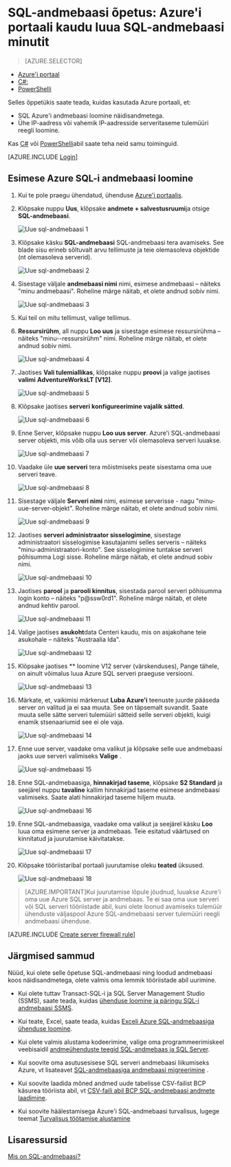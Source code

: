 <properties
    pageTitle="SQL-andmebaasi õpetus: SQL-i andmebaasi loomine | Microsoft Azure'i"
    description="Saate teada, kuidas häälestada loogilise SQL-andmebaasi server server tulemüüri reegel SQL-andmebaasi ja näidisandmed. Samuti saate teada, kuidas ühendada kliendi tööriistad, konfigureerimine kasutajatele ja andmebaasi tulemüüri reegli häälestamine."
    keywords="SQL-i andmebaasi õpetuses SQL-i andmebaasi loomine"
    services="sql-database"
    documentationCenter=""
    authors="CarlRabeler"
    manager="jhubbard"
    editor=""/>


<tags
    ms.service="sql-database"
    ms.workload="data-management"
    ms.tgt_pltfrm="na"
    ms.devlang="na"
    ms.topic="hero-article"
    ms.date="09/07/2016"
    ms.author="carlrab"/>


# <a name="sql-database-tutorial-create-a-sql-database-in-minutes-by-using-the-azure-portal"></a>SQL-andmebaasi õpetus: Azure'i portaali kaudu luua SQL-andmebaasi minutit

> [AZURE.SELECTOR]
- [Azure'i portaal](sql-database-get-started.md)
- [C#:](sql-database-get-started-csharp.md)
- [PowerShelli](sql-database-get-started-powershell.md)

Selles õppetükis saate teada, kuidas kasutada Azure portaali, et:

- SQL Azure'i andmebaasi loomine näidisandmetega.
- Ühe IP-aadress või vahemik IP-aadresside serveritaseme tulemüüri reegli loomine.

Kas [C#](sql-database-get-started-csharp.md) või [PowerShelli](sql-database-get-started-powershell.md)abil saate teha neid samu toiminguid.

[AZURE.INCLUDE [Login](../../includes/azure-getting-started-portal-login.md)]

<a name="create-logical-server-bk"></a>

## <a name="create-your-first-azure-sql-database"></a>Esimese Azure SQL-i andmebaasi loomine 

1. Kui te pole praegu ühendatud, ühenduse [Azure'i portaalis](http://portal.azure.com).
2. Klõpsake nuppu **Uus**, klõpsake **andmete + salvestusruumi**ja otsige **SQL-andmebaasi**.

    ![Uue sql-andmebaasi 1](./media/sql-database-get-started/sql-database-new-database-1.png)

3. Klõpsake käsku **SQL-andmebaasi** SQL-andmebaasi tera avamiseks. See blade sisu erineb sõltuvalt arvu tellimuste ja teie olemasoleva objektide (nt olemasoleva serverid).

    ![Uue sql-andmebaasi 2](./media/sql-database-get-started/sql-database-new-database-2.png)

4. Sisestage väljale **andmebaasi nimi** nimi, esimese andmebaasi – näiteks "minu andmebaasi". Roheline märge näitab, et olete andnud sobiv nimi.

    ![Uue sql-andmebaasi 3](./media/sql-database-get-started/sql-database-new-database-3.png)

5. Kui teil on mitu tellimust, valige tellimus.
6. **Ressursirühm**, all nuppu **Loo uus** ja sisestage esimese ressursirühma – näiteks "minu--ressursirühm" nimi. Roheline märge näitab, et olete andnud sobiv nimi.

    ![Uue sql-andmebaasi 4](./media/sql-database-get-started/sql-database-new-database-4.png)

7. Jaotises **Vali tulemiallikas**, klõpsake nuppu **proovi** ja valige jaotises **valimi** **AdventureWorksLT [V12]**.

    ![Uue sql-andmebaasi 5](./media/sql-database-get-started/sql-database-new-database-5.png)

8. Klõpsake jaotises **serveri** **konfigureerimine vajalik sätted**.

    ![Uue sql-andmebaasi 6](./media/sql-database-get-started/sql-database-new-database-6.png)

9. Enne Server, klõpsake nuppu **Loo uus server**. Azure'i SQL-andmebaasi server objekti, mis võib olla uus server või olemasoleva serveri luuakse.

    ![Uue sql-andmebaasi 7](./media/sql-database-get-started/sql-database-new-database-7.png)

10. Vaadake üle **uue serveri** tera mõistmiseks peate sisestama oma uue serveri teave.

    ![Uue sql-andmebaasi 8](./media/sql-database-get-started/sql-database-new-database-8.png)

11. Sisestage väljale **Serveri nimi** nimi, esimese serverisse - nagu "minu-uue-server-objekt". Roheline märge näitab, et olete andnud sobiv nimi.

    ![Uue sql-andmebaasi 9](./media/sql-database-get-started/sql-database-new-database-9.png)
 
12. Jaotises **serveri administraator sisselogimine**, sisestage administraatori sisselogimise kasutajanimi selles serveris – näiteks "minu-administraatori-konto". See sisselogimine tuntakse serveri põhisumma Logi sisse. Roheline märge näitab, et olete andnud sobiv nimi.

    ![Uue sql-andmebaasi 10](./media/sql-database-get-started/sql-database-new-database-10.png)

13. Jaotises **parool** ja **parooli kinnitus**, sisestada parool serveri põhisumma login konto – näiteks "p@ssw0rd1". Roheline märge näitab, et olete andnud kehtiv parool.

    ![Uue sql-andmebaasi 11](./media/sql-database-get-started/sql-database-new-database-11.png)
 
14. Valige jaotises **asukoht**data Centeri kaudu, mis on asjakohane teie asukohale – näiteks "Austraalia Ida".

    ![Uue sql-andmebaasi 12](./media/sql-database-get-started/sql-database-new-database-12.png)

15. Klõpsake jaotises ** loomine V12 server (värskenduses), Pange tähele, on ainult võimalus luua Azure SQL serveri praeguse versiooni.

    ![Uue sql-andmebaasi 13](./media/sql-database-get-started/sql-database-new-database-13.png)

16. Märkate, et, vaikimisi märkeruut **Luba Azure'i** teenuste juurde pääseda server on valitud ja ei saa muuta. See on täpsemalt suvandit. Saate muuta selle sätte serveri tulemüüri sätteid selle serveri objekti, kuigi enamik stsenaariumid see ei ole vaja.

    ![Uue sql-andmebaasi 14](./media/sql-database-get-started/sql-database-new-database-14.png)

17. Enne uue server, vaadake oma valikut ja klõpsake selle uue andmebaasi jaoks uue serveri valimiseks **Valige** .

    ![Uue sql-andmebaasi 15](./media/sql-database-get-started/sql-database-new-database-15.png)

18. Enne SQL-andmebaasiga, **hinnakirjad taseme**, klõpsake **S2 Standard** ja seejärel nuppu **tavaline** kallim hinnakirjad taseme esimese andmebaasi valimiseks. Saate alati hinnakirjad taseme hiljem muuta.

    ![Uue sql-andmebaasi 16](./media/sql-database-get-started/sql-database-new-database-16.png)

19. Enne SQL-andmebaasiga, vaadake oma valikut ja seejärel käsku **Loo** luua oma esimene server ja andmebaas. Teie esitatud väärtused on kinnitatud ja juurutamise käivitatakse.

    ![Uue sql-andmebaasi 17](./media/sql-database-get-started/sql-database-new-database-17.png)

20. Klõpsake tööriistaribal portaali juurutamise oleku **teated** üksused.

    ![Uue sql-andmebaasi 18](./media/sql-database-get-started/sql-database-new-database-18.png)

>[AZURE.IMPORTANT]Kui juurutamise lõpule jõudnud, luuakse Azure'i oma uue Azure SQL server ja andmebaas. Te ei saa oma uue serveri või SQL serveri tööriistade abil, kuni olete loonud avamiseks tulemüür ühenduste väljaspool Azure SQL-andmebaasi server tulemüüri reegli andmebaasi ühenduse.

[AZURE.INCLUDE [Create server firewall rule](../../includes/sql-database-create-new-server-firewall-portal.md)]

## <a name="next-steps"></a>Järgmised sammud
Nüüd, kui olete selle õpetuse SQL-andmebaasi ning loodud andmebaasi koos näidisandmetega, olete valmis oma lemmik tööriistade abil uurimine.

- Kui olete tuttav Transact-SQL-i ja SQL Server Management Studio (SSMS), saate teada, kuidas [ühenduse loomine ja päringu SQL-i andmebaasi SSMS](sql-database-connect-query-ssms.md).

- Kui teate, Excel, saate teada, kuidas [Exceli Azure SQL-andmebaasiga ühenduse loomine](sql-database-connect-excel.md).

- Kui olete valmis alustama kodeerimine, valige oma programmeerimiskeel veebisaidil [andmeühenduste teegid SQL-andmebaas ja SQL Server](sql-database-libraries.md).

- Kui soovite oma asutusesisese SQL serveri andmebaasi liikumiseks Azure, vt lisateavet [SQL-andmebaasiga andmebaasi migreerimine](sql-database-cloud-migrate.md) .

- Kui soovite laadida mõned andmed uude tabelisse CSV-failist BCP käsurea tööriista abil, vt [CSV-faili abil BCP SQL-andmebaasi andmete laadimine](sql-database-load-from-csv-with-bcp.md).

- Kui soovite häälestamisega Azure'i SQL-andmebaasi turvalisus, lugege teemat [Turvalisus töötamise alustamine](sql-database-get-started-security.md)


## <a name="additional-resources"></a>Lisaressursid

[Mis on SQL-andmebaasi?](sql-database-technical-overview.md)
